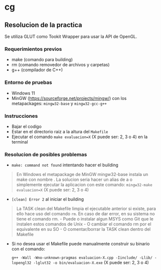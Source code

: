 # cg

## Resolucion de la practica

Se utiliza GLUT como Tookit Wrapper para usar la API de OpenGL.

### Requerimientos previos

- make (comando para building)
- rm (comando removedor de archivos y carpetas)
- g++ (compilador de C++)


### Entorno de pruebas

- Windows 11
- MinGW (https://sourceforge.net/projects/mingw/) con los metapackages: `mingw32-base` y `mingw32-gcc-g++`

### Instrucciones

- Bajar el codigo
- Estar en el directorio raiz a la altura del `Makefile`
- Ejecutar el comando `make evaluacion=X` (X puede ser: 2, 3 o 4) en la terminal

### Resolucion de posibles problemas

-  `make: command not found` intentando hacer el building
> En Windows el metapackage de MinGW mingw32-base instala un make con nombre <mingw32-make>. La solucion seria hacer un alias de <mingw32-make> a <make> o simplemente ejecutar la aplicacion con este comando: `mingw32-make evaluacion=X` (X puede ser: 2, 3 o 4)

- `[clean] Error 2` al iniciar el building
> La TASK clean del Makefile limpia el ejecutable anterior si existe, para ello hace uso del comando `rm`. En caso de dar error, en su sistema no tiene el comando rm.
    - Puede o instalar algun MSYS como Git que le instalen estos comandos de Unix
    - O cambiar el comando rm por el equivalente en su SO
    - O comentar/borrar la TASK clean dentro del Makefile

- Si no desea usar el Makefile puede manualmente construir su binario con el comando:
    
    `g++ -Wall -Wno-unknown-pragmas evaluacion-X.cpp -Iinclude/ -Llib/ -lopengl32 -lglut32 -o bin/evaluacion-X.exe` (X puede ser: 2, 3 o 4)
